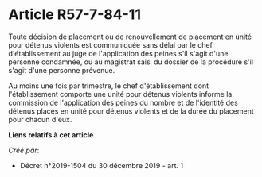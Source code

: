 # Article R57-7-84-11

Toute décision de placement ou de renouvellement de placement en unité pour détenus violents est communiquée sans délai par
le chef d'établissement au juge de l'application des peines s'il s'agit d'une personne condamnée, ou au magistrat saisi du
dossier de la procédure s'il s'agit d'une personne prévenue.

Au moins une fois par trimestre, le chef d'établissement dont l'établissement comporte une unité pour détenus violents
informe la commission de l'application des peines du nombre et de l'identité des détenus placés en unité pour détenus
violents et de la durée du placement pour chacun d'eux.

**Liens relatifs à cet article**

_Créé par_:

  - Décret n°2019-1504 du 30 décembre 2019 - art. 1
